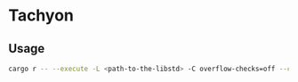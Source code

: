 # Tachyon

## Usage
```sh
cargo r -- --execute -L <path-to-the-libstd> -C overflow-checks=off --crate-type=lib <path-to-your-rust-file>
```
